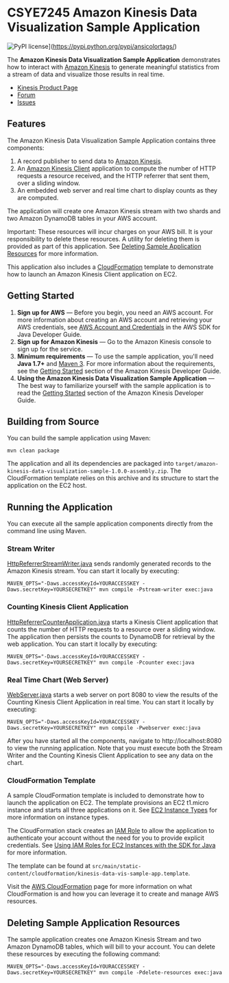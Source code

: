 # CSYE7245 Amazon Kinesis Data Visualization Sample Application

![PyPI license](https://img.shields.io/pypi/l/ansicolortags.svg)](https://pypi.python.org/pypi/ansicolortags/)

The **Amazon Kinesis Data Visualization Sample Application** demonstrates how to interact with [Amazon Kinesis][kinesis] to generate meaningful statistics from a stream of data and visualize those results in real time. 

* [Kinesis Product Page][kinesis]
* [Forum][kinesis-forum]
* [Issues][issues]

## Features

The Amazon Kinesis Data Visualization Sample Application contains three components:

1. A record publisher to send data to [Amazon Kinesis][kinesis].
1. An [Amazon Kinesis Client][kcl] application to compute the number of HTTP requests a resource received, and the HTTP referrer that sent them, over a sliding window.
1. An embedded web server and real time chart to display counts as they are computed.

The application will create one Amazon Kinesis stream with two shards and two Amazon DynamoDB tables in your AWS account.

Important: These resources will incur charges on your AWS bill. It is your responsibility to delete these resources. A utility for deleting them is provided as part of this application. See [Deleting Sample Application Resources](#deleting-sample-application-resources) for more information.

This application also includes a [CloudFormation][cloudformation] template to demonstrate how to launch an Amazon Kinesis Client application on EC2.

## Getting Started

1. **Sign up for AWS** &mdash; Before you begin, you need an AWS account. For more information about creating an AWS account and retrieving your AWS credentials, see [AWS Account and Credentials][docs-signup] in the AWS SDK for Java Developer Guide.
1. **Sign up for Amazon Kinesis** &mdash; Go to the Amazon Kinesis console to sign up for the service.
1. **Minimum requirements** &mdash; To use the sample application, you'll need **Java 1.7+** and [Maven 3][maven]. For more information about the requirements, see the [Getting Started][kinesis-getting-started] section of the Amazon Kinesis Developer Guide.
1. **Using the Amazon Kinesis Data Visualization Sample Application** &mdash; The best way to familiarize yourself with the sample application is to read the [Getting Started][kinesis-getting-started] section of the Amazon Kinesis Developer Guide.

## Building from Source

You can build the sample application using Maven:

```
mvn clean package
```

The application and all its dependencies are packaged into ```target/amazon-kinesis-data-visualization-sample-1.0.0-assembly.zip```. The CloudFormation template relies on this archive and its structure to start the application on the EC2 host.

## Running the Application

You can execute all the sample application components directly from the command line using Maven.

### Stream Writer

[HttpReferrerStreamWriter.java](src/main/java/com/amazonaws/services/kinesis/samples/datavis/HttpReferrerStreamWriter.java) sends randomly generated records to the Amazon Kinesis stream. You can start it locally by executing:

```MAVEN_OPTS="-Daws.accessKeyId=YOURACCESSKEY -Daws.secretKey=YOURSECRETKEY" mvn compile -Pstream-writer exec:java```

### Counting Kinesis Client Application

[HttpReferrerCounterApplication.java](src/main/java/com/amazonaws/services/kinesis/samples/datavis/HttpReferrerCounterApplication.java) starts a Kinesis Client application that counts the number of HTTP requests to a resource over a sliding window. The application then persists the counts to DynamoDB for retrieval by the web application. You can start it locally by executing:

```MAVEN_OPTS="-Daws.accessKeyId=YOURACCESSKEY -Daws.secretKey=YOURSECRETKEY" mvn compile -Pcounter exec:java```

### Real Time Chart (Web Server)

[WebServer.java](src/main/java/com/amazonaws/services/kinesis/samples/datavis/WebServer.java) starts a web server on port 8080 to view the results of the Counting Kinesis Client Application in real time. You can start it locally by executing:

```MAVEN_OPTS="-Daws.accessKeyId=YOURACCESSKEY -Daws.secretKey=YOURSECRETKEY" mvn compile -Pwebserver exec:java```

After you have started all the components, navigate to http://localhost:8080 to view the running application. Note that you must execute both the Stream Writer and the Counting Kinesis Client Application to see any data on the chart.

### CloudFormation Template

A sample CloudFormation template is included to demonstrate how to launch the application on EC2. The template provisions an EC2 t1.micro instance and starts all three applications on it. See [EC2 Instance Types][ec2-instance-types] for more information on instance types.

The CloudFormation stack creates an [IAM Role][iam-role] to allow the application to authenticate your account without the need for you to provide explicit credentials. See [Using IAM Roles for EC2 Instances with the SDK for Java][iam-roles-java-sdk] for more information.

The template can be found at ```src/main/static-content/cloudformation/kinesis-data-vis-sample-app.template```.

Visit the [AWS CloudFormation][cloudformation] page for more information on what CloudFormation is and how you can leverage it to create and manage AWS resources.

## Deleting Sample Application Resources

The sample application creates one Amazon Kinesis Stream and two Amazon DynamoDB tables, which will bill to your account. You can delete these resources by executing the following command:

```MAVEN_OPTS="-Daws.accessKeyId=YOURACCESSKEY -Daws.secretKey=YOURSECRETKEY" mvn compile -Pdelete-resources exec:java```

[kinesis]: http://aws.amazon.com/kinesis
[kcl]: https://github.com/awslabs/amazon-kinesis-client
[kinesis-forum]: http://developer.amazonwebservices.com/connect/forum.jspa?forumID=169
[issues]: https://github.com/awslabs/amazon-kinesis-data-visualization-sample/issues
[docs-signup]: http://docs.aws.amazon.com/AWSSdkDocsJava/latest/DeveloperGuide/java-dg-setup.html
[kinesis-guide]: http://docs.aws.amazon.com/kinesis/latest/dev/introduction.html
[kinesis-getting-started]: http://docs.aws.amazon.com/kinesis/latest/dev/getting-started.html
[kinesis-guide-begin]: http://docs.aws.amazon.com/kinesis/latest/dev/before-you-begin.html
[kinesis-guide-create]: http://docs.aws.amazon.com/kinesis/latest/dev/step-one-create-stream.html
[kinesis-guide-applications]: http://docs.aws.amazon.com/kinesis/latest/dev/kinesis-record-processor-app.html
[cloudformation]: http://aws.amazon.com/cloudformation
[ec2-instance-types]: http://aws.amazon.com/ec2/instance-types
[iam-role]: http://docs.aws.amazon.com/AWSEC2/latest/UserGuide/iam-roles-for-amazon-ec2.html
[iam-roles-java-sdk]: http://docs.aws.amazon.com/AWSSdkDocsJava/latest/DeveloperGuide/java-dg-roles.html
[maven]: http://maven.apache.org/
